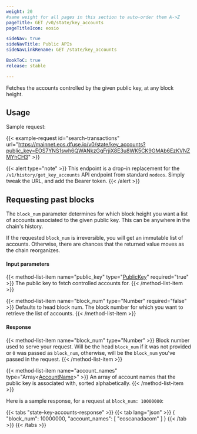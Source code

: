 ```yaml
---
weight: 20
#same weight for all pages in this section to auto-order them A->Z
pageTitle: GET /v0/state/key_accounts
pageTitleIcon: eosio

sideNav: true
sideNavTitle: Public APIs
sideNavLinkRename: GET /state/key_accounts

BookToC: true
release: stable

---
```

Fetches the accounts controlled by the given public key, at any block height.

## Usage

Sample request:

{{< example-request id="search-transactions" url="https://mainnet.eos.dfuse.io/v0/state/key_accounts?public_key=EOS7YNS1swh6QWANkzGgFrjiX8E3u8WK5CK9GMAb6EzKVNZMYhCH3" >}}

{{< alert type="note" >}}
This endpoint is a drop-in replacement for the `/v1/history/get_key_accounts` API endpoint from standard `nodeos`. Simply tweak the URL, and add the Bearer token.
{{< /alert >}}

## Requesting past blocks

The `block_num` parameter determines for which block height you want a list of accounts associated to the given
public key. This can be anywhere in the chain's history.

If the requested `block_num` is irreversible, you will get an
immutable list of accounts. Otherwise, there are chances that the
returned value moves as the chain reorganizes.

#### Input parameters

{{< method-list-item name="public_key" type="[PublicKey](/eosio/public-apis/reference/types/publickey)" required="true" >}}
  The public key to fetch controlled accounts for.
{{< /method-list-item >}}

{{< method-list-item name="block_num" type="Number" required="false" >}}
  Defaults to head block num. The block number for which you want to retrieve the list of accounts.
{{< /method-list-item >}}

#### Response

{{< method-list-item name="block_num" type="Number" >}}
  Block number used to serve your request. Will be the head `block_num` if it was not provided or `0` was passed as `block_num`, otherwise, will be the `block_num` you've passed in the request.
{{< /method-list-item >}}

{{< method-list-item name="account_names" type="Array&lt;[AccountName](/eosio/public-apis/reference/types/accountname)&gt;" >}}
  An array of account names that the public key is associated with, sorted alphabetically.
{{< /method-list-item >}}

Here is a sample response, for a request at `block_num: 10000000`:

{{< tabs "state-key-accounts-response" >}}
{{< tab lang="json" >}}
{
  "block_num": 10000000,
  "account_names": [
    "eoscanadacom"
  ]
}
{{< /tab >}}
{{< /tabs >}}
